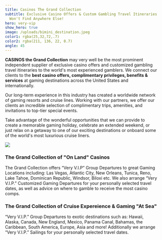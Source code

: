 ```yaml
---
title: Casinos The Grand Collection
subtitle: Exclusive Casino Offers & Custom Gambling Travel Itineraries That You
  Won't Find Anywhere Else!
hero: very-vip
show_hero: true
image: /uploads/bimini_destination.jpeg
color1: rgba(25,32,72,.7)
color2: rgba(211, 136, 22, 0.7)
angle: 45
---
```


**CASINOS the Grand Collection** may very well be the most prominent independent supplier of exclusive casino offers and customized gambling travel itineraries to the world's most experienced gamblers. We connect our clients to the **best casino offers, complimentary privileges, benefits & services** at gaming destinations across the United States and internationally.

Our long-term experience in this industry has created a worldwide network of gaming resorts and cruise lines. Working with our partners, we offer our clients an incredible selection of complimentary trips, amenities, and invitations to top-tier special events.

Take advantage of the wonderful opportunities that we can provide to create a memorable gaming holiday, celebrate an extended weekend, or just relax on a getaway to one of our exciting destinations or onboard some of the world's most luxurious cruise liners.

![](/uploads/banner-home-199e358dff13760b46a31f1e19cd0d774fc2d578c8c9565fcd212127370a3875.jpg)

### The Grand Collection of "On Land" Casinos

The Grand Collection offers “Very V.I.P” Group Departures to great Gaming Locations including: Las Vegas, Atlantic City, New Orleans, Tunica, Reno, Lake Tahoe, Dominican Republic, Windsor, Biloxi etc. We also arrange “Very V.I.P.” Customized Gaming Departures for your personally selected travel dates, as well as advice on where to gamble to receive the most casino comps.

### The Grand Collection of Cruise Expereience & Gaming "At Sea"

“Very V.I.P.” Group Departures to exotic destinations such as: Hawaii, Alaska, Canada, New England, Mexico, Panama Canal, Bahamas, the Caribbean, South America, Europe, Asia and more! Additionally we arrange “Very V.I.P.” Sailings for your personally selected travel dates.
